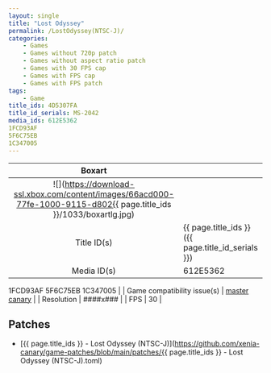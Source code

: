 ```yaml
---
layout: single
title: "Lost Odyssey"
permalink: /LostOdyssey(NTSC-J)/
categories:
    - Games
    - Games without 720p patch
    - Games without aspect ratio patch
    - Games with 30 FPS cap
    - Games with FPS cap
    - Games with FPS patch
tags:
    - Game
title_ids: 4D5307FA
title_id_serials: MS-2042
media_ids: 612E5362
1FCD93AF
5F6C75EB
1C347005
---
```


| Boxart                      |                                                                                        |
| :----:                      | :-                                                                                     |
| ![](https://download-ssl.xbox.com/content/images/66acd000-77fe-1000-9115-d802{{ page.title_ids }}/1033/boxartlg.jpg) |
| Title ID(s)                 | {{ page.title_ids }} ({{ page.title_id_serials }})                                     |
| Media ID(s)                 | 612E5362
1FCD93AF
5F6C75EB
1C347005                                                                   |
| Game compatibility issue(s) | [master](https://github.com/xenia-project/game-compatibility/issues/)<br>[canary](https://github.com/xenia-canary/game-compatibility/issues/) |
| Resolution                  | ####x###                                                                               |
| FPS                         | 30                                                                                     |

## Patches
* [{{ page.title_ids }} - Lost Odyssey (NTSC-J)](https://github.com/xenia-canary/game-patches/blob/main/patches/{{ page.title_ids }} - Lost Odyssey (NTSC-J).toml)

<!--This page was generated by a script. You can remove this comment once the page is verified to be free of mistakes.-->
